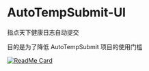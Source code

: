 # AutoTempSubmit-UI

指点天下健康日志自动提交

目的是为了降低 AutoTempSubmit 项目的使用门槛

[![ReadMe Card](https://github-readme-stats.vercel.app/api/pin/?username=lixinyang123&repo=AutoTempSubmit)](https://github.com/lixinyang123/AutoTempSubmit)